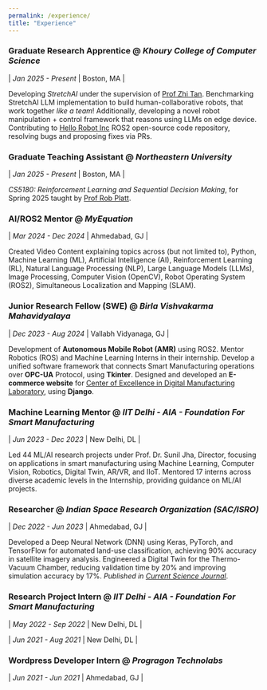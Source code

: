 ```yaml
---
permalink: /experience/
title: "Experience"
---
```


### Graduate Research Apprentice @ _Khoury College of Computer Science_

| _Jan 2025 - Present_ | Boston, MA |

Developing _StretchAI_ under the supervision of [Prof Zhi Tan](https://zhi.fyi/). Benchmarking StretchAI LLM implementation to build human-collaborative robots, that work together _like a team_! Additionally, developing a novel robot manipulation + control framework that reasons using LLMs on edge device. Contributing to [Hello Robot Inc](https://hello-robot.com/) ROS2 open-source code repository, resolving bugs and proposing fixes via PRs.

### Graduate Teaching Assistant @ _Northeastern University_

| _Jan 2025 - Present_ | Boston, MA |

_CS5180: Reinforcement Learning and Sequential Decision Making_, for Spring 2025 taught by [Prof Rob Platt](https://www.khoury.northeastern.edu/people/robert-platt/).

### AI/ROS2 Mentor @ _MyEquation_

| _Mar 2024 - Dec 2024_ | Ahmedabad, GJ |

Created Video Content explaining topics across (but not limited to), Python, Machine Learning (ML), Artificial Intelligence (AI), Reinforcement Learning (RL), Natural Language Processing (NLP), Large Language Models (LLMs), Image Processing, Computer Vision (OpenCV), Robot Operating System (ROS2), Simultaneous Localization and Mapping (SLAM).


### Junior Research Fellow (SWE) @ _Birla Vishvakarma Mahavidyalaya_

| _Dec 2023 - Aug 2024_ | Vallabh Vidyanaga, GJ |

Development of **Autonomous Mobile Robot (AMR)** using ROS2. Mentor Robotics (ROS) and Machine Learning Interns in their internship. Develop a unified software framework that connects Smart Manufacturing operations over **OPC-UA** Protocol, using **Tkinter**. Designed and developed an **E-commerce website** for [Center of Excellence in Digital Manufacturing Laboratory](https://bvmengineering.ac.in/dm/index.html), using **Django**.

### Machine Learning Mentor @ _IIT Delhi - AIA - Foundation For Smart Manufacturing_

| _Jun 2023 - Dec 2023_ | New Delhi, DL |

Led 44 ML/AI research projects under Prof. Dr. Sunil Jha, Director, focusing on applications in smart manufacturing using Machine Learning, Computer Vision, Robotics, Digital Twin, AR/VR, and IIoT. Mentored 17 interns across diverse academic levels in the Internship, providing guidance on ML/AI projects.

### Researcher @ _Indian Space Research Organization (SAC/ISRO)_

| _Dec 2022 - Jun 2023_ | Ahmedabad, GJ |

Developed a Deep Neural Network (DNN) using Keras, PyTorch, and TensorFlow for automated land-use classification, achieving 90% accuracy in satellite imagery analysis. Engineered a Digital Twin for the Thermo-Vacuum Chamber, reducing validation time by 20% and improving simulation accuracy by 17%. *Published in [Current Science Journal](https://www.currentscience.ac.in/Volumes/125/10/1126.pdf)*.

### Research Project Intern @ _IIT Delhi - AIA - Foundation For Smart Manufacturing_

| _May 2022 - Sep 2022_ | New Delhi, DL |



| _Jun 2021 - Aug 2021_ | New Delhi, DL |



### Wordpress Developer Intern @ _Progragon Technolabs_

| _Jun 2021 - Jun 2021_ | Ahmedabad, GJ |